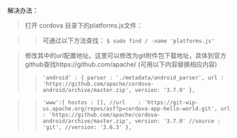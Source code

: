 解决办法：
>打开 cordova 目录下的platforms.js文件：

>>可通过以下方法查找：
>>`$ sudo find / -name 'platforms.js'`

>修改其中的url配置地址。这里可以修改为git附件包下载地址，具体到官方github查找https://github.com/apache/ (可用以下内容替换相应内容)
>>`'android' : {
        parser : './metadata/android_parser',
    url : 'https://github.com/apache/cordova-android/archive/master.zip',
    version: '3.7.0'
    },`



>>`'www':{
        hostos : [],
        //url    : 'https://git-wip-us.apache.org/repos/asf?p=cordova-app-hello-world.git',
    url : 'https://github.com/apache/cordova-android/archive/master.zip',
    version: '3.7.0'
        //source : 'git',
        //version: '3.6.3'
    },`